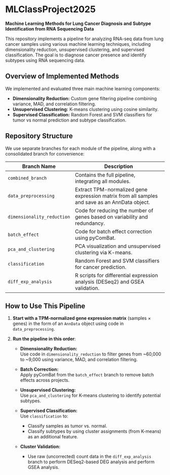 # MLClassProject2025

**Machine Learning Methods for Lung Cancer Diagnosis and Subtype Identification from RNA Sequencing Data**

This repository implements a pipeline for analyzing RNA-seq data from lung cancer samples using various machine learning techniques, including dimensionality reduction, unsupervised clustering, and supervised classification. The goal is to diagnose cancer presence and identify subtypes using RNA sequencing data.

## Overview of Implemented Methods

We implemented and evaluated three main machine learning components:

- **Dimensionality Reduction:** Custom gene filtering pipeline combining variance, MAD, and correlation filtering.
- **Unsupervised Clustering:** K-means clustering using cosine similarity.
- **Supervised Classification:** Random Forest and SVM classifiers for tumor vs normal prediction and subtype classification.

## Repository Structure

We use separate branches for each module of the pipeline, along with a consolidated branch for convenience:

| Branch Name              | Description                                                |
|--------------------------|------------------------------------------------------------|
| `combined_branch`        | Contains the full pipeline, integrating all modules.       |
| `data_preprocessing` | Extract TPM-normalized gene expression matrix from all samples and save as an AnnData object. |
| `dimensionality_reduction` | Code for reducing the number of genes based on variability and redundancy. |
| `batch_effect`           | Code for batch effect correction using pyComBat. |
| `pca_and_clustering`     | PCA visualization and unsupervised clustering via K-means. |
| `classification`         | Random Forest and SVM classifiers for cancer prediction.   |
| `diff_exp_analysis`      | R scripts for differential expression analysis (DESeq2) and GSEA validation. |

## How to Use This Pipeline

1. **Start with a TPM-normalized gene expression matrix** (samples × genes) in the form of an `AnnData` object using code in `data_preprocessing`.
2. **Run the pipeline in this order**:

   - **Dimensionality Reduction:**  
     Use code in `dimensionality_reduction` to filter genes from ~60,000 to ~9,000 using variance, MAD, and correlation filtering.

   - **Batch Correction:**  
     Apply pyComBat from the `batch_effect` branch to remove batch effects across projects.

   - **Unsupervised Clustering:**  
     Use `pca_and_clustering` for K-means clustering to identify potential subtypes.

   - **Supervised Classification:**  
     Use `classification` to:
     - Classify samples as tumor vs. normal.
     - Classify subtypes by using cluster assignments (from K-means) as an additional feature.

   - **Cluster Validation:**  
     - Use raw (uncorrected) count data in the `diff_exp_analysis` branch to perform DESeq2-based DEG analysis and perform GSEA analysis.
